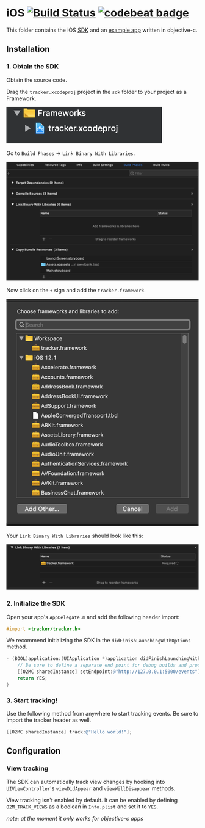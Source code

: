 # iOS [![Build Status](https://travis-ci.org/O2MC/objective-c-tracker.svg?branch=master)](https://travis-ci.org/O2MC/objective-c-tracker) [![codebeat badge](https://codebeat.co/badges/40e1ff86-dd97-45f4-a060-3ffb7df6c664)](https://codebeat.co/projects/github-com-o2mc-objective-c-tracker-master)

This folder contains the iOS [SDK](sdk) and an [example app](app-obj-c/) written in objective-c.

## Installation

### 1. Obtain the SDK

Obtain the source code.

Drag the `tracker.xcodeproj` project in the `sdk` folder to your project as a Framework.

![Step 1](docs/step1.png)

Go to `Build Phases` -> `Link Binary With Libraries`.

![Step 2](docs/step2.png)

Now click on the `+` sign and add the `tracker.framework`.

![Step 3](docs/step3.png)

Your `Link Binary With Libraries` should look like this:

![Step 4](docs/step4.png)

### 2. Initialize the SDK

Open your app's `AppDelegate.m` and add the following header import:

```objective-c
#import <tracker/tracker.h>
```

We recommend initializing the SDK in the `didFinishLaunchingWithOptions` method.

```objective-c
- (BOOL)application:(UIApplication *)application didFinishLaunchingWithOptions:(NSDictionary *)launchOptions {
    // Be sure to define a separate end point for debug builds and production builds.
    [[O2MC sharedInstance] setEndpoint:@"http://127.0.0.1:5000/events"];
    return YES;
}
```

### 3. Start tracking!

Use the following method from anywhere to start tracking events. Be sure to import the tracker header as well.

```objective-c
[[O2MC sharedInstance] track:@"Hello world!"];
```


## Configuration

### View tracking

The SDK can automatically track view changes by hooking into `UIViewController`'s `viewDidAppear` and  `viewWillDisappear` methods.

View tracking isn't enabled by default. It can be enabled by defining `O2M_TRACK_VIEWS` as a boolean in `Info.plist` and set it to `YES`.

*note: at the moment it only works for objective-c apps*